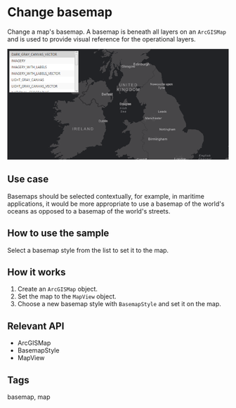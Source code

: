 # Change basemap

Change a map's basemap. A basemap is beneath all layers on an `ArcGISMap` and is used to provide visual reference for the operational layers.

![Image of change basemap](ChangeBasemap.png)

## Use case

Basemaps should be selected contextually, for example, in maritime applications, it would be more appropriate to use a basemap of the world's oceans as opposed to a basemap of the world's streets.

## How to use the sample

Select a basemap style from the list to set it to the map.

## How it works

1. Create an `ArcGISMap` object.
2. Set the map to the `MapView` object.
3. Choose a new basemap style with `BasemapStyle` and set it on the map.

## Relevant API

* ArcGISMap
* BasemapStyle
* MapView

## Tags

basemap, map
